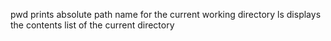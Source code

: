 pwd prints absolute path name for the current working directory
ls displays the contents list of the current directory
